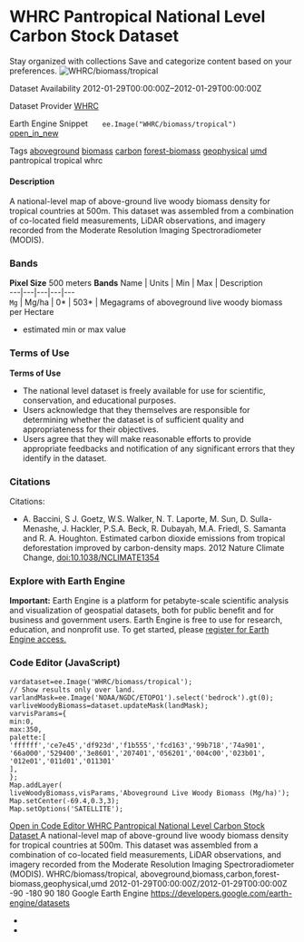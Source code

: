  
#  WHRC Pantropical National Level Carbon Stock Dataset 
Stay organized with collections  Save and categorize content based on your preferences. 
![WHRC/biomass/tropical](https://developers.google.com/earth-engine/datasets/images/WHRC/WHRC_biomass_tropical_sample.png) 

Dataset Availability
    2012-01-29T00:00:00Z–2012-01-29T00:00:00Z 

Dataset Provider
     [ WHRC ](https://www.woodwellclimate.org/) 

Earth Engine Snippet
     `    ee.Image("WHRC/biomass/tropical")   ` [ open_in_new ](https://code.earthengine.google.com/?scriptPath=Examples:Datasets/WHRC/WHRC_biomass_tropical) 

Tags
     [aboveground](https://developers.google.com/earth-engine/datasets/tags/aboveground) [biomass](https://developers.google.com/earth-engine/datasets/tags/biomass) [carbon](https://developers.google.com/earth-engine/datasets/tags/carbon) [forest-biomass](https://developers.google.com/earth-engine/datasets/tags/forest-biomass) [geophysical](https://developers.google.com/earth-engine/datasets/tags/geophysical) [umd](https://developers.google.com/earth-engine/datasets/tags/umd)
pantropical
tropical
whrc
#### Description
A national-level map of above-ground live woody biomass density for tropical countries at 500m. This dataset was assembled from a combination of co-located field measurements, LiDAR observations, and imagery recorded from the Moderate Resolution Imaging Spectroradiometer (MODIS).
### Bands
**Pixel Size** 500 meters 
**Bands**
Name | Units | Min | Max | Description  
---|---|---|---|---  
`Mg` | Mg/ha |  0*  |  503*  | Megagrams of aboveground live woody biomass per Hectare  
* estimated min or max value 
### Terms of Use
**Terms of Use**
  * The national level dataset is freely available for use for scientific, conservation, and educational purposes.
  * Users acknowledge that they themselves are responsible for determining whether the dataset is of sufficient quality and appropriateness for their objectives.
  * Users agree that they will make reasonable efforts to provide appropriate feedbacks and notification of any significant errors that they identify in the dataset.


### Citations
Citations:
  * A. Baccini, S J. Goetz, W.S. Walker, N. T. Laporte, M. Sun, D. Sulla-Menashe, J. Hackler, P.S.A. Beck, R. Dubayah, M.A. Friedl, S. Samanta and R. A. Houghton. Estimated carbon dioxide emissions from tropical deforestation improved by carbon-density maps. 2012 Nature Climate Change, [doi:10.1038/NCLIMATE1354](https://doi.org/10.1038/NCLIMATE1354)


### Explore with Earth Engine
**Important:** Earth Engine is a platform for petabyte-scale scientific analysis and visualization of geospatial datasets, both for public benefit and for business and government users. Earth Engine is free to use for research, education, and nonprofit use. To get started, please [register for Earth Engine access.](https://console.cloud.google.com/earth-engine)
### Code Editor (JavaScript)
```
vardataset=ee.Image('WHRC/biomass/tropical');
// Show results only over land.
varlandMask=ee.Image('NOAA/NGDC/ETOPO1').select('bedrock').gt(0);
varliveWoodyBiomass=dataset.updateMask(landMask);
varvisParams={
min:0,
max:350,
palette:[
'ffffff','ce7e45','df923d','f1b555','fcd163','99b718','74a901',
'66a000','529400','3e8601','207401','056201','004c00','023b01',
'012e01','011d01','011301'
],
};
Map.addLayer(
liveWoodyBiomass,visParams,'Aboveground Live Woody Biomass (Mg/ha)');
Map.setCenter(-69.4,0.3,3);
Map.setOptions('SATELLITE');
```
[ Open in Code Editor ](https://code.earthengine.google.com/?scriptPath=Examples:Datasets/WHRC/WHRC_biomass_tropical)
[ WHRC Pantropical National Level Carbon Stock Dataset ](https://developers.google.com/earth-engine/datasets/catalog/WHRC_biomass_tropical)
A national-level map of above-ground live woody biomass density for tropical countries at 500m. This dataset was assembled from a combination of co-located field measurements, LiDAR observations, and imagery recorded from the Moderate Resolution Imaging Spectroradiometer (MODIS).
WHRC/biomass/tropical, aboveground,biomass,carbon,forest-biomass,geophysical,umd 
2012-01-29T00:00:00Z/2012-01-29T00:00:00Z
-90 -180 90 180 
Google Earth Engine
https://developers.google.com/earth-engine/datasets
  * [ ](https://doi.org/https://www.woodwellclimate.org/)
  * [ ](https://doi.org/https://developers.google.com/earth-engine/datasets/catalog/WHRC_biomass_tropical)


